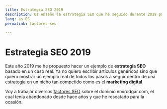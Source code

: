 ```yaml
---
title: Estrategia SEO 2019
description: Os enseño la estrategia SEO que he seguido durante 2019 para posicionarme
lang: es_ES
permalink: factores-seo

---
```


# Estrategia SEO 2019

Este año 2019 me he propuesto hacer un ejemplo de **estrategia SEO** basado en un caso real. Ya no quiero escribir artículos genéricos sino que quiero mostrar un ejemplo real de todos los pasos a seguir dentro de una estrategia en un nicho tan competido como es el **marketing digital**.

Voy a trabajar diversos [factores SEO](factores-se) sobre el dominio emirodgar.com, el cual tenía abandonado desde hace años y que he rescatado para la ocasión.
<!--stackedit_data:
eyJoaXN0b3J5IjpbMTE1MjYwNjA3OCwtMTY2NjU1NzY0MF19
-->